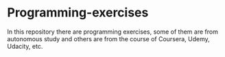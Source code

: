 # Programming-exercises
In this repository there are programming exercises, some of them are from autonomous study and others are from the course of Coursera, Udemy, Udacity, etc.
